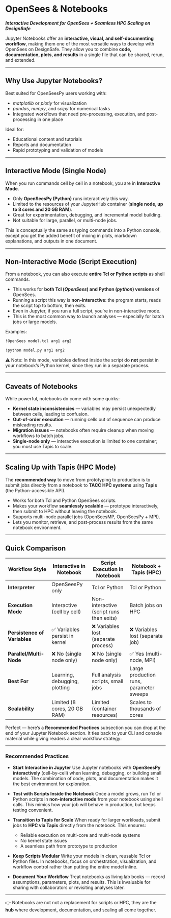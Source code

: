# OpenSees & Notebooks

***Interactive Development for OpenSees + Seamless HPC Scaling  on DesignSafe***

Jupyter Notebooks offer an **interactive, visual, and self-documenting workflow**, making them one of the most versatile ways to develop with OpenSees on DesignSafe. They allow you to combine **code, documentation, plots, and results** in a single file that can be shared, rerun, and extended.

---

## Why Use Jupyter Notebooks?

Best suited for OpenSeesPy users working with:

* *matplotlib* or *plotly* for visualization
* *pandas*, *numpy*, and *scipy* for numerical tasks
* Integrated workflows that need pre-processing, execution, and post-processing in one place

Ideal for:

* Educational content and tutorials
* Reports and documentation
* Rapid prototyping and validation of models

---

## Interactive Mode (Single Node)

When you run commands cell by cell in a notebook, you are in **Interactive Mode**.

* Only **OpenSeesPy (Python)** runs interactively this way.
* Limited to the resources of your JupyterHub container (**single node, up to 8 cores and 20 GB RAM**).
* Great for experimentation, debugging, and incremental model building.
* Not suitable for large, parallel, or multi-node jobs.

This is conceptually the same as typing commands into a Python console, except you get the added benefit of mixing in plots, markdown explanations, and outputs in one document.

---

## Non-Interactive Mode (Script Execution)

From a notebook, you can also execute **entire Tcl or Python scripts** as shell commands.

* This works for **both Tcl (*OpenSees*) and Python (*python*) versions** of OpenSees.
* Running a script this way is **non-interactive**: the program starts, reads the script top to bottom, then exits.
* Even in Jupyter, if you run a full script, you’re in non-interactive mode.
* This is the most common way to launch analyses — especially for batch jobs or large models.

Examples:

```bash
!OpenSees model.tcl arg1 arg2
```

```bash
!python model.py arg1 arg2
```

⚠️ Note: In this mode, variables defined inside the script do **not** persist in your notebook’s Python kernel, since they run in a separate process.

---

## Caveats of Notebooks

While powerful, notebooks do come with some quirks:

* **Kernel state inconsistencies** — variables may persist unexpectedly between cells, leading to confusion.
* **Out-of-order execution** — running cells out of sequence can produce misleading results.
* **Migration issues** — notebooks often require cleanup when moving workflows to batch jobs.
* **Single-node only** — interactive execution is limited to one container; you must use Tapis to scale.

---

## Scaling Up with Tapis (HPC Mode)

The **recommended way** to move from prototyping to production is to submit jobs directly from a notebook to **TACC HPC systems** using **Tapis** (the Python-accessible API).

* Works for both Tcl and Python OpenSees scripts.
* Makes your workflow **seamlessly scalable** — prototype interactively, then submit to HPC without leaving the notebook.
* Supports multi-node parallel jobs (OpenSeesMP, OpenSeesPy + MPI).
* Lets you monitor, retrieve, and post-process results from the same notebook environment.

---

## Quick Comparison

| **Workflow Style**           | **Interactive in Notebook**   | **Script Execution in Notebook**         | **Notebook + Tapis (HPC)**              |
| ---------------------------- | ----------------------------- | ---------------------------------------- | --------------------------------------- |
| **Interpreter**              | OpenSeesPy only               | Tcl or Python                            | Tcl or Python                           |
| **Execution Mode**           | Interactive (cell by cell)    | Non-interactive (script runs then exits) | Batch jobs on HPC                       |
| **Persistence of Variables** | ✅ Variables persist in kernel | ❌ Variables lost (separate process)      | ❌ Variables lost (separate job)         |
| **Parallel/Multi-Node**      | ❌ No (single node only)       | ❌ No (single node only)                  | ✅ Yes (multi-node, MPI)                 |
| **Best For**                 | Learning, debugging, plotting | Full analysis scripts, small jobs        | Large production runs, parameter sweeps |
| **Scalability**              | Limited (8 cores, 20 GB RAM)  | Limited (container resources)            | Scales to thousands of cores            |

Perfect — here’s a **Recommended Practices** subsection you can drop at the end of your Jupyter Notebook section. It ties back to your CLI and console material while giving readers a clear workflow strategy:

---

### Recommended Practices

* **Start Interactive in Jupyter**
  Use Jupyter notebooks with **OpenSeesPy interactively** (cell-by-cell) when learning, debugging, or building small models. The combination of code, plots, and documentation makes it the best environment for exploration.

* **Test with Scripts Inside the Notebook**
  Once a model grows, run Tcl or Python scripts in **non-interactive mode** from your notebook using shell calls. This mimics how your job will behave in production, but keeps testing convenient.

* **Transition to Tapis for Scale**
  When ready for larger workloads, submit jobs to **HPC via Tapis** directly from the notebook. This ensures:

  * Reliable execution on multi-core and multi-node systems
  * No kernel state issues
  * A seamless path from prototype to production

* **Keep Scripts Modular**
  Write your models in clean, reusable Tcl or Python files. In notebooks, focus on orchestration, visualization, and workflow control rather than putting the entire model inline.

* **Document Your Workflow**
  Treat notebooks as living lab books — record assumptions, parameters, plots, and results. This is invaluable for sharing with collaborators or revisiting analyses later.

---

👉 Notebooks are not not a replacement for scripts or HPC, they are the **hub** where development, documentation, and scaling all come together.
